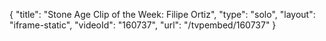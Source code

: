 {
    "title": "Stone Age Clip of the Week: Filipe Ortiz",
    "type": "solo",
    "layout": "iframe-static",
    "videoId": "160737",
    "url": "\/tvpembed\/160737"
}